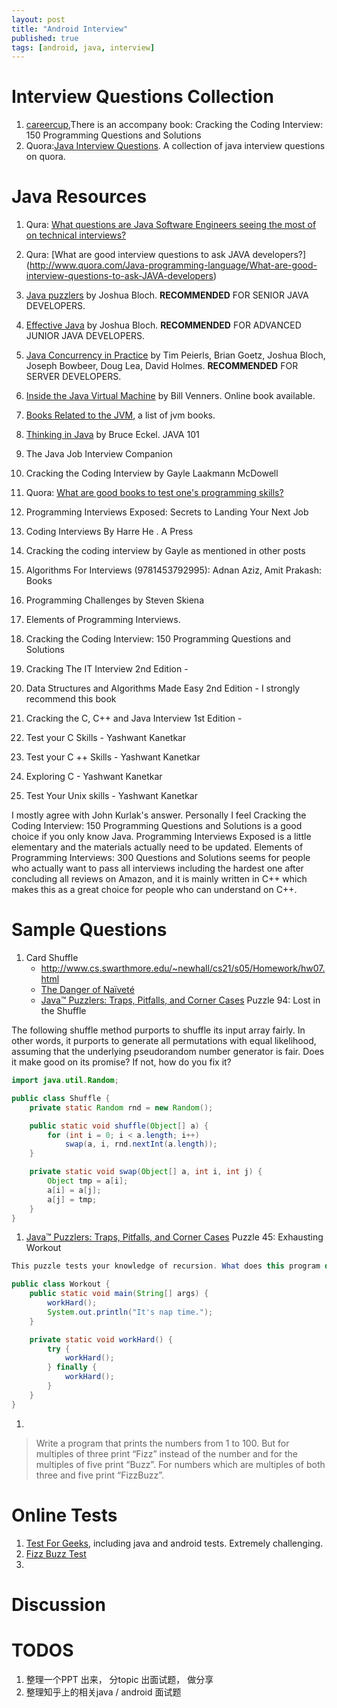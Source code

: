 ```yaml
---
layout: post
title: "Android Interview"
published: true
tags: [android, java, interview]
---
```


# Interview Questions Collection
1. [careercup](http://www.careercup.com/),There is an accompany book: Cracking the Coding Interview: 150 Programming Questions and Solutions
1. Quora:[Java Interview Questions](http://www.quora.com/Java-Interview-Questions). A collection of java interview questions on quora. 
# Java Resources
1. Qura: [What questions are Java Software Engineers seeing the most of on technical interviews?](http://www.quora.com/What-questions-are-Java-Software-Engineers-seeing-the-most-of-on-technical-interviews)
1. Qura: [What are good interview questions to ask JAVA developers?] (http://www.quora.com/Java-programming-language/What-are-good-interview-questions-to-ask-JAVA-developers)
1. [Java puzzlers](http://www.javapuzzlers.com/) by Joshua Bloch. **RECOMMENDED** FOR SENIOR JAVA DEVELOPERS.
1. [Effective Java](http://books.google.com.hk/books/about/Effective_Java.html?id=ka2VUBqHiWkC) by Joshua Bloch. **RECOMMENDED** FOR ADVANCED JUNIOR JAVA DEVELOPERS.
1. [Java Concurrency in Practice](http://books.google.com.hk/books?id=EK43StEVfJIC&hl=zh-CN&source=gbs_similarbooks) by Tim Peierls, Brian Goetz, Joshua Bloch, Joseph Bowbeer, Doug Lea, David Holmes. **RECOMMENDED** FOR SERVER DEVELOPERS.
1. [Inside the Java Virtual Machine](http://www.artima.com/insidejvm/ed2/index.html) by Bill Venners. Online book available. 
1. [Books Related to the JVM](http://www.artima.com/jvm/booklist.html), a list of jvm books. 
1. [Thinking in Java](http://books.google.com.hk/books/about/Thinking_In_Java.html?id=j_O5QgAACAAJ) by Bruce Eckel. JAVA 101
1. The Java Job Interview Companion
1. Cracking the Coding Interview by Gayle Laakmann McDowell

1. Quora: [What are good books to test one's programming skills?](http://www.quora.com/Computer-Science/What-are-good-books-to-test-ones-programming-skills)

1. Programming Interviews Exposed: Secrets to Landing Your Next Job
1. Coding Interviews By Harre He . A Press
1. Cracking the coding interview by Gayle as mentioned in other posts
1. Algorithms For Interviews (9781453792995): Adnan Aziz, Amit Prakash: Books
1. Programming Challenges by Steven Skiena
1. Elements of Programming Interviews.
1. Cracking the Coding Interview: 150 Programming Questions and Solutions

1. Cracking The IT Interview 2nd  Edition -
1. Data Structures and Algorithms Made Easy 2nd Edition - I strongly recommend this book 
1. Cracking the C, C++ and Java Interview 1st Edition -
1. Test your C Skills - Yashwant Kanetkar
1. Test your C ++ Skills - Yashwant Kanetkar
1. Exploring C - Yashwant Kanetkar
1. Test Your Unix skills - Yashwant Kanetkar


I mostly agree with John Kurlak's answer. Personally I feel Cracking the Coding Interview: 150 Programming Questions and Solutions is a good choice if you only know Java. Programming Interviews Exposed is a little elementary and the materials actually need to be updated. Elements of Programming Interviews: 300 Questions and Solutions seems for people who actually want to pass all interviews including the hardest one after concluding all reviews on Amazon, and it is mainly written in C++ which makes this as a great choice for people who can understand on C++.


# Sample Questions
1. Card Shuffle 
    * http://www.cs.swarthmore.edu/~newhall/cs21/s05/Homework/hw07.html
    * [The Danger of Naïveté](http://www.codinghorror.com/blog/2007/12/the-danger-of-naivete.html)
    * [Java™ Puzzlers: Traps, Pitfalls, and Corner Cases](http://my.safaribooksonline.com/book/programming/java/032133678x/advanced-puzzlers/ch10lev1sec9) Puzzle 94: Lost in the Shuffle

The following shuffle method purports to shuffle its input array fairly. In other words, it purports to generate all permutations with equal likelihood, assuming that the underlying pseudorandom number generator is fair. Does it make good on its promise? If not, how do you fix it?

```java
import java.util.Random;

public class Shuffle {
    private static Random rnd = new Random();

    public static void shuffle(Object[] a) {
        for (int i = 0; i < a.length; i++)
            swap(a, i, rnd.nextInt(a.length));
    }

    private static void swap(Object[] a, int i, int j) {
        Object tmp = a[i];
        a[i] = a[j];
        a[j] = tmp;
    }
}
```

1. [Java™ Puzzlers: Traps, Pitfalls, and Corner Cases](http://my.safaribooksonline.com/book/programming/java/032133678x/advanced-puzzlers/ch10lev1sec9#X2ludGVybmFsX0h0bWxWaWV3P3htbGlkPTAzMjEzMzY3OHglMkZjaDA1bGV2MXNlYzEwJnF1ZXJ5PQ==) Puzzle 45: Exhausting Workout

```java
This puzzle tests your knowledge of recursion. What does this program do?

public class Workout {
    public static void main(String[] args) {
        workHard();
        System.out.println("It's nap time.");
    }

    private static void workHard() {
        try {
            workHard();
        } finally {
            workHard();
        }
    }
}
```

1. 
> Write a program that prints the numbers from 1 to 100. But for multiples of three print “Fizz” instead of the number and for the multiples of five print “Buzz”. For numbers which are multiples of both three and five print “FizzBuzz”.



# Online Tests
1. [Test For Geeks](http://tests4geeks.com/test/java), including java and android tests. Extremely challenging. 
1. [Fizz Buzz Test](http://c2.com/cgi/wiki?FizzBuzzTest)
1. 


# Discussion

# TODOS
1. 整理一个PPT 出来， 分topic 出面试题， 做分享
1. 整理知乎上的相关java / android 面试题
